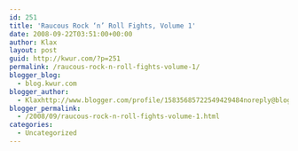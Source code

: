 ```yaml
---
id: 251
title: 'Raucous Rock ‘n’ Roll Fights, Volume 1'
date: 2008-09-22T03:51:00+00:00
author: Klax
layout: post
guid: http://kwur.com/?p=251
permalink: /raucous-rock-n-roll-fights-volume-1/
blogger_blog:
  - blog.kwur.com
blogger_author:
  - Klaxhttp://www.blogger.com/profile/15835685722549429484noreply@blogger.com
blogger_permalink:
  - /2008/09/raucous-rock-n-roll-fights-volume-1.html
categories:
  - Uncategorized
---
```

<div class="pf-content">
  <p>
  </p>
</div>